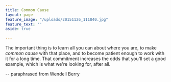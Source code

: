 ```yaml
---
title: Common Cause
layout: page
feature_image: "/uploads/20151126_111840.jpg"
feature_text: ''
aside: true

---
```

The important thing is to learn all you can about where you are, to make _common cause_ with that place, and to become patient enough to work with it for a long time. That commitment increases the odds that you'll set a good example, which is what we're looking for, after all.               

\-- paraphrased from Wendell Berry
